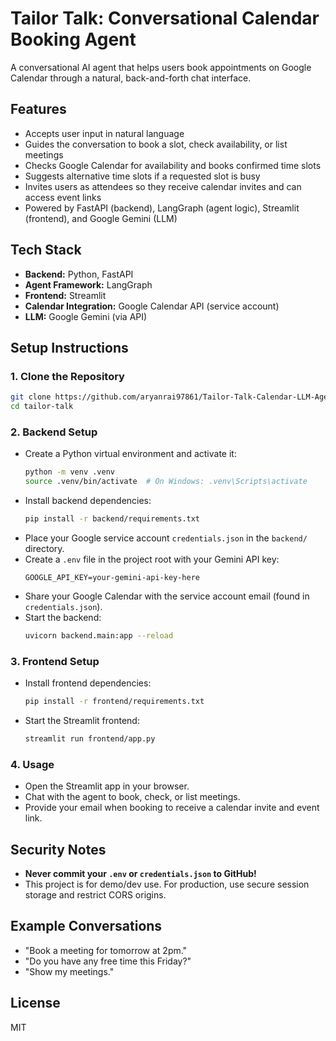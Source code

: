 # Tailor Talk: Conversational Calendar Booking Agent

A conversational AI agent that helps users book appointments on Google Calendar through a natural, back-and-forth chat interface.

## Features
- Accepts user input in natural language
- Guides the conversation to book a slot, check availability, or list meetings
- Checks Google Calendar for availability and books confirmed time slots
- Suggests alternative time slots if a requested slot is busy
- Invites users as attendees so they receive calendar invites and can access event links
- Powered by FastAPI (backend), LangGraph (agent logic), Streamlit (frontend), and Google Gemini (LLM)

## Tech Stack
- **Backend:** Python, FastAPI
- **Agent Framework:** LangGraph
- **Frontend:** Streamlit
- **Calendar Integration:** Google Calendar API (service account)
- **LLM:** Google Gemini (via API)

## Setup Instructions

### 1. Clone the Repository
```bash
git clone https://github.com/aryanrai97861/Tailor-Talk-Calendar-LLM-Agent.git
cd tailor-talk
```

### 2. Backend Setup
- Create a Python virtual environment and activate it:
  ```bash
  python -m venv .venv
  source .venv/bin/activate  # On Windows: .venv\Scripts\activate
  ```
- Install backend dependencies:
  ```bash
  pip install -r backend/requirements.txt
  ```
- Place your Google service account `credentials.json` in the `backend/` directory.
- Create a `.env` file in the project root with your Gemini API key:
  ```
  GOOGLE_API_KEY=your-gemini-api-key-here
  ```
- Share your Google Calendar with the service account email (found in `credentials.json`).
- Start the backend:
  ```bash
  uvicorn backend.main:app --reload
  ```

### 3. Frontend Setup
- Install frontend dependencies:
  ```bash
  pip install -r frontend/requirements.txt
  ```
- Start the Streamlit frontend:
  ```bash
  streamlit run frontend/app.py
  ```

### 4. Usage
- Open the Streamlit app in your browser.
- Chat with the agent to book, check, or list meetings.
- Provide your email when booking to receive a calendar invite and event link.

## Security Notes
- **Never commit your `.env` or `credentials.json` to GitHub!**
- This project is for demo/dev use. For production, use secure session storage and restrict CORS origins.

## Example Conversations
- "Book a meeting for tomorrow at 2pm."
- "Do you have any free time this Friday?"
- "Show my meetings."

## License
MIT 
